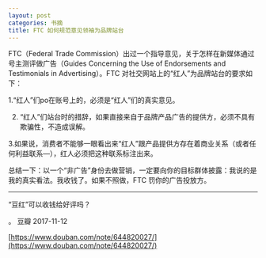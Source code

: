 ```yaml
---
layout: post
categories: 书摘
title: FTC 如何规范意见领袖为品牌站台
---
```


FTC（Federal Trade Commission）出过一个指导意见，关于怎样在新媒体通过号主测评做广告（Guides Concerning the Use of Endorsements and Testimonials in Advertising）。FTC 对社交网站上的“红人”为品牌站台的要求如下：

1.“红人”们po在账号上的，必须是“红人”们的真实意见。

2. “红人”们站台时的措辞，如果直接来自于品牌产品广告的提供方，必须不具有欺骗性，不造成误解。

3.如果说，消费者不能够一眼看出来“红人”跟产品提供方存在着商业关系（或者任何利益联系—），红人必须把这种联系标注出来。

总结一下：以一个“非广告”身份去做营销，一定要向你的目标群体披露：我说的是我的真实看法。我收钱了。如果不照做，FTC 罚你的广告投放方。

---

“豆红”可以收钱给好评吗？

。 豆瓣 2017-11-12

[https://www.douban.com/note/644820027/](https://www.douban.com/note/644820027/)